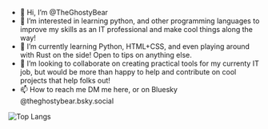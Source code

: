 - 👋 Hi, I’m @TheGhostyBear
- 👀 I’m interested in learning python, and other programming languages to improve my skills as an IT professional and make cool things along the way!
- 🌱 I’m currently learning Python, HTML+CSS, and even playing around with Rust on the side! Open to tips on anything else.
- 💞️ I’m looking to collaborate on creating practical tools for my currenty IT job, but would be more than happy to help and contribute on cool projects that help folks out!
- 📫 How to reach me DM me here, or on Bluesky @theghostybear.bsky.social

![Top Langs](https://github-readme-stats.vercel.app/api/top-langs/?username=theghostybear&layout=compact)

<!---
TheGhostyBear/TheGhostyBear is a ✨ special ✨ repository because its `README.md` (this file) appears on your GitHub profile.
You can click the Preview link to take a look at your changes.
--->
